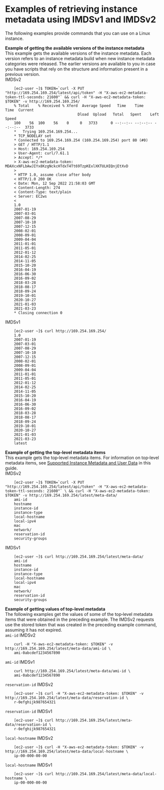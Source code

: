 # Examples of retrieving instance metadata using IMDSv1 and IMDSv2<a name="imds-code-examples"></a>

The following examples provide commands that you can use on a Linux instance\.

**Example of getting the available versions of the instance metadata**  
This example gets the available versions of the instance metadata\. Each version refers to an instance metadata build when new instance metadata categories were released\. The earlier versions are available to you in case you have scripts that rely on the structure and information present in a previous version\.  
IMDSv2  

```
    [ec2-user ~]$ TOKEN=`curl -X PUT "http://169.254.169.254/latest/api/token" -H "X-aws-ec2-metadata-token-ttl-seconds: 21600"` && curl -H "X-aws-ec2-metadata-token: $TOKEN" -v http://169.254.169.254/
    % Total    % Received % Xferd  Average Speed   Time    Time     Time  Current
                                 Dload  Upload   Total   Spent    Left  Speed
    100    56  100    56    0     0   3733      0 --:--:-- --:--:-- --:--:--  3733
    *   Trying 169.254.169.254...
    * TCP_NODELAY set
    * Connected to 169.254.169.254 (169.254.169.254) port 80 (#0)
    > GET / HTTP/1.1
    > Host: 169.254.169.254
    > User-Agent: curl/7.61.1
    > Accept: */*
    > X-aws-ec2-metadata-token: MDAXcxNFLbAwJIYx8KzgNckcHTdxT4Tt69TzpKExlXKTULHIQnjEtXvD
    >
    * HTTP 1.0, assume close after body
    < HTTP/1.0 200 OK
    < Date: Mon, 12 Sep 2022 21:58:03 GMT
    < Content-Length: 274
    < Content-Type: text/plain
    < Server: EC2ws
    <
    1.0
    2007-01-19
    2007-03-01
    2007-08-29
    2007-10-10
    2007-12-15
    2008-02-01
    2008-09-01
    2009-04-04
    2011-01-01
    2011-05-01
    2012-01-12
    2014-02-25
    2014-11-05
    2015-10-20
    2016-04-19
    2016-06-30
    2016-09-02
    2018-03-28
    2018-08-17
    2018-09-24
    2019-10-01
    2020-10-27
    2021-01-03
    2021-03-23
    * Closing connection 0
```
IMDSv1  

```
    [ec2-user ~]$ curl http://169.254.169.254/
    1.0
    2007-01-19
    2007-03-01
    2007-08-29
    2007-10-10
    2007-12-15
    2008-02-01
    2008-09-01
    2009-04-04
    2011-01-01
    2011-05-01
    2012-01-12
    2014-02-25
    2014-11-05
    2015-10-20
    2016-04-19
    2016-06-30
    2016-09-02
    2018-03-28
    2018-08-17
    2018-09-24
    2019-10-01
    2020-10-27
    2021-01-03
    2021-03-23
    latest
```

**Example of getting the top‐level metadata items**  
This example gets the top‐level metadata items\. For information on top‐level metadata items, see [Supported Instance Metadata and User Data](https://docs.aws.amazon.com/snowball/latest/developer-guide/edge-compute-instance-metadata.html) in this guide\.  
IMDSv2  

```
    [ec2-user ~]$ TOKEN=`curl -X PUT "http://169.254.169.254/latest/api/token" -H "X-aws-ec2-metadata-token-ttl-seconds: 21600"` \ && curl -H "X-aws-ec2-metadata-token: $TOKEN" -v http://169.254.169.254/latest/meta-data/ 
    ami-id
    hostname
    instance-id
    instance-type
    local-hostname
    local-ipv4
    mac
    network/
    reservation-id
    security-groups
```
IMDSv1  

```
    [ec2-user ~]$ curl http://169.254.169.254/latest/meta-data/ 
    ami-id
    hostname
    instance-id
    instance-type
    local-hostname
    local-ipv4
    mac
    network/
    reservation-id
    security-groups
```

**Example of getting values of top‐level metadata**  
The following examples get the values of some of the top‐level metadata items that were obtained in the preceding example\. The IMDSv2 requests use the stored token that was created in the preceding example command, assuming it has not expired\.  
`ami‐id` IMDSv2  

```
    curl -H "X-aws-ec2-metadata-token: $TOKEN" -v http://169.254.169.254/latest/meta-data/ami-id \
    ami-0abcdef1234567890
```
`ami-id` IMDSv1  

```
    curl http://169.254.169.254/latest/meta-data/ami-id \
    ami-0abcdef1234567890
```
`reservation-id` IMDSv2  

```
    [ec2-user ~]$ curl -H "X-aws-ec2-metadata-token: $TOKEN" -v http://169.254.169.254/latest/meta-data/reservation-id \
    r-0efghijk987654321
```
`reservation-id` IMDSv1  

```
    [ec2-user ~]$ curl http://169.254.169.254/latest/meta-data/reservation-id \
    r-0efghijk987654321
```
`local-hostname` IMDSv2  

```
    [ec2-user ~]$ curl -H "X-aws-ec2-metadata-token: $TOKEN" -v http://169.254.169.254/latest/meta-data/local-hostname \
    ip-00-000-00-00
```
`local-hostname` IMDSv1  

```
    [ec2-user ~]$ curl http://169.254.169.254/latest/meta-data/local-hostname \
    ip-00-000-00-00
```